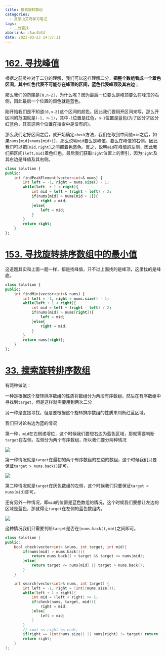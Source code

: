 ```yaml
---
title: 搜索旋转数组
categories:
  - 灵茶山艾府学习笔记
tags:
  - 二分查找
abbrlink: c5ac4b34
date: 2023-03-23 14:57:11
---
```


# [162. 寻找峰值](https://leetcode.cn/problems/find-peak-element/description/)

根据之前灵神对于二分的理解，我们可以这样理解二分，**把整个数组看成一个着色区间，其中红色代表不可能存在峰顶的区间，蓝色代表峰顶及其右边**；

那么我们的范围是`[0,n-2]`，为什么呢？因为最后一位要么是峰顶要么在峰顶的右侧，因此最后一个位置的颜色就是蓝色。

刚开始我们是不知道`[0,n-2]`这个区间的颜色，因此我们要用开区间来写，那么开区间的范围就是`(-1, n-1)`，其中`-1`位置是红色，`n-1`位置是蓝色(为了区分才区分红蓝色，其实这两个位置在搜索中是没有的)。

那么我们定好区间之后，就开始确定`check`方法，我们在取到中间值`mid`之后，如果`nums[mid]>nums[mid+1]`，那么说明`mid`要么是峰值，要么在峰值的右侧，因此我们可以把`[mid,right]`之间都着色蓝色。反之，说明`mid`在峰值的左侧，因此我们把区间`[left,mid]`着色红色。最后我们获取`right`位置上的索引，因为`right`及其右边是峰值及其右侧。

```sql
class Solution {
public:
    int findPeakElement(vector<int>& nums) {
        int left = -1, right = nums.size() - 1;
        while(left  + 1 < right){
            int mid = left + (right - left) / 2;
            if(nums[mid] > nums[mid + 1]){
                right = mid;
            }else{
                left = mid;
            }
        }
        return right;
    }
};
```

# **[153. 寻找旋转排序数组中的最小值](https://leetcode.cn/problems/find-minimum-in-rotated-sorted-array/description/)**

这道题其实和上面一题一样，都是找峰值，只不过上面找的是峰顶，这里找的是峰底。

```sql
class Solution {
public:
    int findMin(vector<int>& nums) {
        int left = -1, right = nums.size() - 1;
        while(left + 1 < right){
            int mid = left + (right - left) / 2;
            if(nums[mid] > nums[right]){
                left = mid;
            }else{
                right = mid;
            }
        }
        return nums[right];
    }
};
```

# **[33. 搜索旋转排序数组](https://leetcode.cn/problems/search-in-rotated-sorted-array/description/)**

有两种做法：

一种是根据这个旋转排序数组的性质将数组分为两段有序数组，然后在有序数组中寻找到`target`，但是这样就需要用到两次二分

另一种是直接寻找，但是要根据这个旋转排序数组的性质来判断红蓝区域。

我们只讨论右边为蓝的情况

第一种，`mid`在右侧递增位，这个时候我们要想右边为蓝色区域，那就需要判断`target`在左侧。左侧分为两个有序数组，所以我们要分两种情况

![](https://cdn.jsdelivr.net/gh/zhangyufeng0123/ImageHosting/img/20230323145043.png)

第一种情况就是`target`在最初的两个有序数组的左边的数组，这个时候我们只要保证`target > nums.back()`即可。

![](https://cdn.jsdelivr.net/gh/zhangyufeng0123/ImageHosting/img/20230323145304.png)

第二种情况就是`target`在灰色数组的左侧，这个时候我们只要保证`target < nums[mid]`即可。

还有另外一种情况，即`mid`的位置是蓝色数组的情况，这个时候我们要想让左边的区域是蓝色，那就得让`target`在左侧的蓝色数组内。

![](https://cdn.jsdelivr.net/gh/zhangyufeng0123/ImageHosting/img/20230323145525.png)

这种情况我们只需要判断`target`是否在`[nums.back(),mid]`之间即可。

```cpp
class Solution {
public:
    bool check(vector<int> &nums, int target, int mid){
        if(nums[mid] > nums.back()){
            return nums.back() < target && target <= nums[mid];
        }else{
            return target <= nums[mid] || target > nums.back();
        }
    }

    int search(vector<int>& nums, int target) {
        int left = -1, right = (int)(nums.size());
        while(left + 1 < right){
            int mid = (left + right) >> 1;
            if(check(nums, target, mid)){
                right = mid;
            }else{
                left = mid;
            }
        }
        // cout << right << endl;
        if(right == (int)nums.size() || nums[right] != target) return -1;
        return right;
    }
};
```